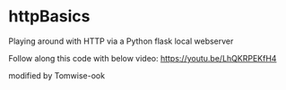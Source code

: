 # httpBasics
Playing around with HTTP via a Python flask local webserver

Follow along this code with below video:
https://youtu.be/LhQKRPEKfH4

modified by Tomwise-ook
